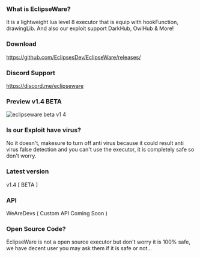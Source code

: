 ### What is EclipseWare?
It is a lightweight lua level 8 executor that is equip with hookFunction, drawingLib.
And also our exploit support DarkHub, OwlHub & More!

### Download
https://github.com/EclipsesDev/EclipseWare/releases/

### Discord Support
https://discord.me/eclipseware

### Preview v1.4 BETA

![eclipseware beta v1 4](https://user-images.githubusercontent.com/99494277/185900591-0e64b229-6a81-4499-a3e1-37d32e8b0a22.png)

### Is our Exploit have virus?
No it doesn't, makesure to turn off anti virus because it could result
anti virus false detection and you can't use the executor, it is completely
safe so don't worry.

### Latest version
v1.4 [ BETA ]

### API
WeAreDevs ( Custom API Coming Soon )

### Open Source Code?
EclipseWare is not a open source executor but don't worry it is 100% safe, we have decent user you may ask them if it is safe or not...
